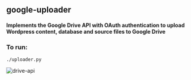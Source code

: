 ## google-uploader

#### Implements the Google Drive API with OAuth authentication to upload Wordpress content, database and source files to Google Drive

### To run:
`./uploader.py`

![drive-api](https://github.com/user-attachments/assets/f6100089-b669-417d-b5a6-4d4bc9ae6ac6)
